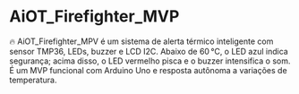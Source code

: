 # AiOT_Firefighter_MVP
🔥 AiOT_Firefighter_MPV é um sistema de alerta térmico inteligente com sensor TMP36, LEDs, buzzer e LCD I2C. Abaixo de 60 °C, o LED azul indica segurança; acima disso, o LED vermelho pisca e o buzzer intensifica o som. É um MVP funcional com Arduino Uno e resposta autônoma a variações de temperatura.
